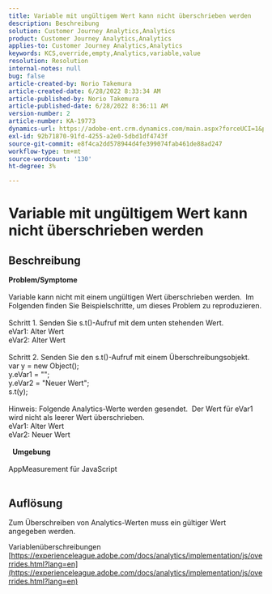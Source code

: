 ```yaml
---
title: Variable mit ungültigem Wert kann nicht überschrieben werden
description: Beschreibung
solution: Customer Journey Analytics,Analytics
product: Customer Journey Analytics,Analytics
applies-to: Customer Journey Analytics,Analytics
keywords: KCS,override,empty,Analytics,variable,value
resolution: Resolution
internal-notes: null
bug: false
article-created-by: Norio Takemura
article-created-date: 6/28/2022 8:33:34 AM
article-published-by: Norio Takemura
article-published-date: 6/28/2022 8:36:11 AM
version-number: 2
article-number: KA-19773
dynamics-url: https://adobe-ent.crm.dynamics.com/main.aspx?forceUCI=1&pagetype=entityrecord&etn=knowledgearticle&id=620200fd-bcf6-ec11-bb3d-000d3a5b0bd2
exl-id: 92b71870-91fd-4255-a2e0-5dbd1df4743f
source-git-commit: e8f4ca2dd578944d4fe399074fab461de88ad247
workflow-type: tm+mt
source-wordcount: '130'
ht-degree: 3%

---
```


# Variable mit ungültigem Wert kann nicht überschrieben werden

## Beschreibung

<b>Problem/Symptome</b><br><br>Variable kann nicht mit einem ungültigen Wert überschrieben werden.  Im Folgenden finden Sie Beispielschritte, um dieses Problem zu reproduzieren.
<br> 
<br>Schritt 1. Senden Sie s.t()-Aufruf mit dem unten stehenden Wert.
<br>eVar1: Alter Wert
<br>eVar2: Alter Wert
<br> 
<br>Schritt 2. Senden Sie den s.t()-Aufruf mit einem Überschreibungsobjekt.
<br>var y = new Object();
<br>y.eVar1 = &quot;&quot;;
<br>y.eVar2 = &quot;Neuer Wert&quot;;
<br>s.t(y);
<br> 
<br>Hinweis: Folgende Analytics-Werte werden gesendet.  Der Wert für eVar1 wird nicht als leerer Wert überschrieben.
<br>eVar1: Alter Wert
<br>eVar2: Neuer Wert
<br> 
<br> 
<b>Umgebung</b><br><br>AppMeasurement für JavaScript
<br> 

## Auflösung


Zum Überschreiben von Analytics-Werten muss ein gültiger Wert angegeben werden.

Variablenüberschreibungen
[https://experienceleague.adobe.com/docs/analytics/implementation/js/overrides.html?lang=en](https://experienceleague.adobe.com/docs/analytics/implementation/js/overrides.html?lang=en)
